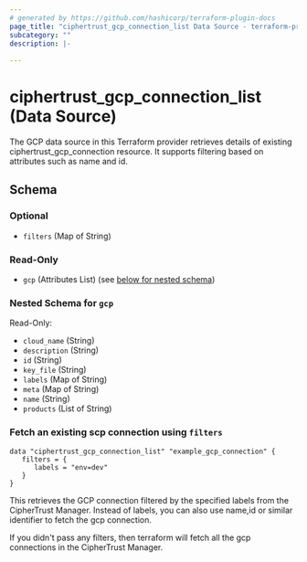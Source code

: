 ```yaml
---
# generated by https://github.com/hashicorp/terraform-plugin-docs
page_title: "ciphertrust_gcp_connection_list Data Source - terraform-provider-ciphertrust"
subcategory: ""
description: |-
  
---
```


# ciphertrust_gcp_connection_list (Data Source)

The GCP data source in this Terraform provider retrieves details of existing ciphertrust_gcp_connection resource. It supports filtering based on attributes such as name and id.


<!-- schema generated by tfplugindocs -->
## Schema

### Optional

- `filters` (Map of String)

### Read-Only

- `gcp` (Attributes List) (see [below for nested schema](#nestedatt--gcp))

<a id="nestedatt--scp"></a>
### Nested Schema for `gcp`

Read-Only:

- `cloud_name` (String)
- `description` (String)
- `id` (String)
- `key_file` (String)
- `labels` (Map of String)
- `meta` (Map of String)
- `name` (String)
- `products` (List of String)

### Fetch an existing scp connection using `filters`

    data "ciphertrust_gcp_connection_list" "example_gcp_connection" {
       filters = {
          labels = "env=dev"
       }
    }

This retrieves the GCP connection filtered by the specified labels from the CipherTrust Manager.
Instead of labels, you can also use name,id or similar identifier to fetch the gcp connection.

If you didn't pass any filters, then terraform will fetch all the gcp connections in the CipherTrust Manager.

